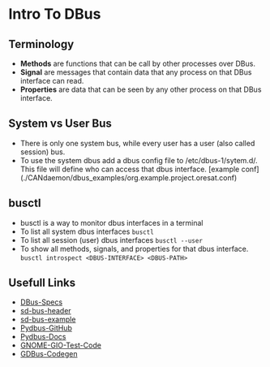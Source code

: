 # Intro To DBus

## Terminology
 - **Methods** are functions that can be call by other processes over DBus.
 - **Signal** are messages that contain data that any process on that DBus interface can read.
 - **Properties** are data that can be seen by any other process on that DBus interface.

## System vs User Bus
 - There is only one system bus, while every user has a user (also called session) bus.
 - To use the system dbus add a dbus config file to /etc/dbus-1/sytem.d/. This file will define who can access that dbus interface. [example conf] (./CANdaemon/dbus_examples/org.example.project.oresat.conf)

## busctl
 - busctl is a way to monitor dbus interfaces in a terminal
 - To list all system dbus interfaces `busctl`
 - To list all session (user) dbus interfaces `busctl --user`
 - To show all methods, signals, and properties for that dbus interface. `busctl introspect <DBUS-INTERFACE> <DBUS-PATH>`


## Usefull Links
 -  [DBus-Specs](https://dbus.freedesktop.org/doc/dbus-specification.html)
 -  [sd-bus-header](https://github.com/systemd/systemd/blob/master/src/systemd/sd-bus.h)
 -  [sd-bus-example](http://0pointer.net/blog/the-new-sd-bus-api-of-systemd.html)
 -  [Pydbus-GitHub](https://github.com/LEW21/pydbus)
 -  [Pydbus-Docs](https://pydbus.readthedocs.io/en/latest/)
 -  [GNOME-GIO-Test-Code](https://gitlab.gnome.org/GNOME/glib/tree/master/gio/tests)
 -  [GDBus-Codegen](https://developer.gnome.org/gio/stable/gdbus-codegen.html)
